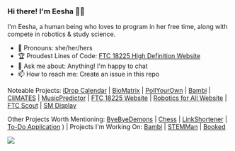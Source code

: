 ### Hi there! I'm Eesha 🙋‍♀️

I'm Eesha, a human being who loves to program in her free time, along with compete in robotics & study science.

* 👧 Pronouns: she/her/hers
* 🏆 Proudest Lines of Code: [FTC 18225 High Definition Website](https://ftc18225.everstem.org/)
* 💬 Ask me about: Anything! I'm happy to chat
* 📫 How to reach me: Create an issue in this repo

Noteable Projects: [iDrop Calendar](https://github.com/Eesha-Jain/iDropCalendar) | [BioMatrix](https://github.com/Eesha-Jain/BioMatrixIOS) | [PollYourOwn](https://github.com/Eesha-Jain/PollYourOwn) | [Bambi](https://github.com/Eesha-Jain/Bambi) | [CliMATES](https://github.com/Eesha-Jain/CliMATES) | [MusicPredictor](https://github.com/Eesha-Jain/MusicPredictor) | [FTC 18225 Website](https://ftc18225.everstem.org/) | [Robotics for All Website](https://www.roboticsforall.us/) | [FTC Scout](https://ftcscout.herokuapp.com/) | [SM Display](https://github.com/Eesha-Jain/SMDisplay)

Other Projects Worth Mentioning: [ByeByeDemons](https://github.com/Eesha-Jain/ByeByeDemons) | [Chess](https://github.com/Eesha-Jain/Chess) | [LinkShortener](https://github.com/Eesha-Jain/LinkShortener) | [To-Do Application](https://github.com/Eesha-Jain/To-Do-Application)
) | 
Projects I'm Working On: [Bambi](https://github.com/Eesha-Jain/Bambi) | [STEMMan](https://github.com/Eesha-Jain/STEMMan) | [Booked](https://github.com/Eesha-Jain/Booked)

![](https://komarev.com/ghpvc/?username=Eesha-Jain&label=Profile+Views&style=flat-square&color=dd36ff)
